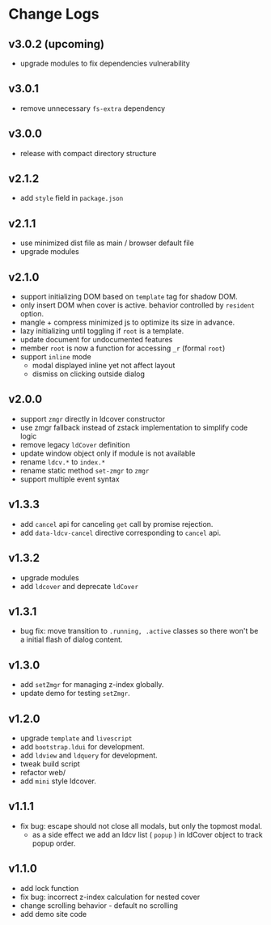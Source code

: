 # Change Logs

## v3.0.2 (upcoming)

 - upgrade modules to fix dependencies vulnerability


## v3.0.1

 - remove unnecessary `fs-extra` dependency


## v3.0.0

 - release with compact directory structure


## v2.1.2

 - add `style` field in `package.json`


## v2.1.1

 - use minimized dist file as main / browser default file
 - upgrade modules


## v2.1.0

 - support initializing DOM based on `template` tag for shadow DOM.
 - only insert DOM when cover is active. behavior controlled by `resident` option.
 - mangle + compress minimized js to optimize its size in advance.
 - lazy initializing until toggling if `root` is a template.
 - update document for undocumented features
 - member `root` is now a function for accessing `_r` (formal `root`)
 - support `inline` mode
   - modal displayed inline yet not affect layout
   - dismiss on clicking outside dialog


## v2.0.0

 - support `zmgr` directly in ldcover constructor
 - use zmgr fallback instead of zstack implementation to simplify code logic
 - remove legacy `ldCover` definition
 - update window object only if module is not available
 - rename `ldcv.*` to `index.*`
 - rename static method `set-zmgr` to `zmgr`
 - support multiple event syntax


## v1.3.3

 - add `cancel` api for canceling `get` call by promise rejection.
 - add `data-ldcv-cancel` directive corresponding to `cancel` api.


## v1.3.2

 - upgrade modules
 - add `ldcover` and deprecate `ldCover`


## v1.3.1

 - bug fix: move transition to `.running, .active` classes so there won't be a initial flash of dialog content.


## v1.3.0

 - add `setZmgr` for managing z-index globally.
 - update demo for testing `setZmgr`.


## v1.2.0

 - upgrade `template` and `livescript`
 - add `bootstrap.ldui` for development.
 - add `ldview` and `ldquery` for development.
 - tweak build script
 - refactor web/
 - add `mini` style ldcover.


## v1.1.1

 - fix bug: escape should not close all modals, but only the topmost modal.
   - as a side effect we add an ldcv list ( `popup` ) in ldCover object to track popup order.


## v1.1.0

 - add lock function
 - fix bug: incorrect z-index calculation for nested cover
 - change scrolling behavior - default no scrolling
 - add demo site code
